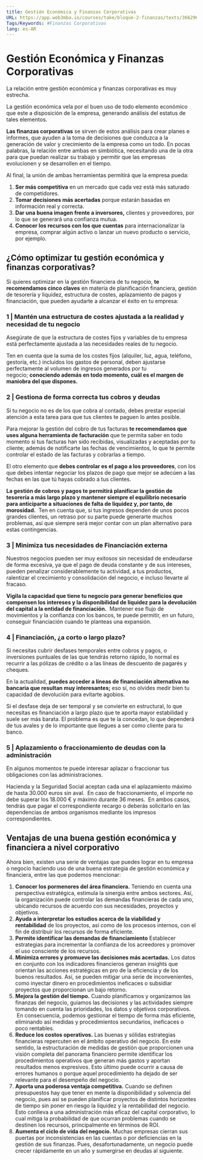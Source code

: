 ```yaml
---
title: Gestión Económica y Finanzas Corporativas
URL: https://app.web3mba.io/courses/take/bloque-2-finanzas/texts/36629639-u4-02-gestion-economica-y-finanzas-corporativas
Tags/Keywords: #Finanzas Corporativas
lang: es-AR
---
```

# Gestión Económica y Finanzas Corporativas
La relación entre gestión económica y finanzas corporativas es muy estrecha. 

La gestión económica vela por el buen uso de todo elemento económico que este a disposición de la empresa, generando análisis del estatus de tales elementos.

**Las finanzas corporativas** se sirven de estos análisis para crear planes e informes, que ayuden a la toma de decisiones que conduzca a la generación de valor y crecimiento de la empresa como un todo. En pocas palabras, la relación entre ambas en simbiótica, necesitando una de la otra para que puedan realizar su trabajo y permitir que las empresas evolucionen y se desarrollen en el tiempo.

Al final, la unión de ambas herramientas permitirá que la empresa pueda:
1. **Ser más competitiva** en un mercado que cada vez está más saturado de competidores.
2. **Tomar decisiones más acertadas** porque estarán basadas en información real y correcta.
3. **Dar una buena imagen frente a inversores,** clientes y proveedores, por lo que se generará una confianza mutua.
4. **Conocer los recursos con los que cuentas** para internacionalizar la empresa, comprar algún activo o lanzar un nuevo producto o servicio, por ejemplo.  

## ¿Cómo optimizar tu gestión económica y finanzas corporativas?
Si quieres optimizar en la gestión financiera de tu negocio, **te recomendamos cinco claves** en materia de planificación financiera, gestión de tesorería y liquidez, estructura de costes, aplazamiento de pagos y financiación, que pueden ayudarte a alcanzar el éxito en tu empresa:

### 1 | Mantén una estructura de costes ajustada a la realidad y necesidad de tu negocio
Asegúrate de que la estructura de costes fijos y variables de tu empresa está perfectamente ajustada a las necesidades reales de tu negocio.

Ten en cuenta que la suma de los costes fijos (alquiler, luz, agua, teléfono, gestoría, etc.) incluidos los gastos de personal, deben ajustarse perfectamente al volumen de ingresos generados por tu negocio; **conociendo además en todo momento, cuál es el margen de maniobra del que dispones.**

### 2 | Gestiona de forma correcta tus cobros y deudas
Si tu negocio no es de los que cobra al contado, debes prestar especial atención a esta tarea para que tus clientes te paguen lo antes posible.

Para mejorar la gestión del cobro de tus facturas **te recomendamos que uses alguna herramienta de facturación** que te permita saber en todo momento si tus facturas han sido recibidas, visualizadas y aceptadas por tu cliente; además de notificarte las fechas de vencimientos, lo que te permite controlar el estado de las facturas y cobrarlas a tiempo.

El otro elemento que **debes controlar es el pago a los proveedores**, con los que debes intentar negociar los plazos de pago que mejor se adecúen a las fechas en las que tú hayas cobrado a tus clientes.

**La gestión de cobros y pagos te permitirá planificar la gestión de tesorería a más largo plazo y mantener siempre el equilibrio necesario para anticiparte a situaciones de falta de liquidez y, por tanto, de morosidad.**  Ten en cuenta que, si tus ingresos dependen de unos pocos grandes clientes, un retraso por su parte puede generarte muchos problemas, así que siempre será mejor contar con un plan alternativo para estas contingencias.

### 3 | Minimiza tus necesidades de Financiación externa
Nuestros negocios pueden ser muy exitosos sin necesidad de endeudarse de forma excesiva, ya que el pago de deuda constante y de sus intereses, pueden penalizar considerablemente tu actividad, a tus productos, ralentizar el crecimiento y consolidación del negocio, e incluso llevarte al fracaso.

**Vigila la capacidad que tiene tu negocio para generar beneficios que compensen los intereses y la disponibilidad de liquidez para la devolución del capital a la entidad de financiación.**  Mantener ese flujo de movimientos y la confianza con los bancos, te puede permitir, en un futuro, conseguir financiación cuando te planteas una expansión.

### 4 | Financiación, ¿a corto o largo plazo?
Si necesitas cubrir desfases temporales entre cobros y pagos, o inversiones puntuales de las que tendrás retorno rápido, lo normal es recurrir a las pólizas de crédito o a las líneas de descuento de pagarés y cheques.

En la actualidad, **puedes acceder a líneas de financiación alternativa no bancaria que resultan muy interesantes;** eso sí, no olvides medir bien tu capacidad de devolución para evitarte agobios.

Si el desfase deja de ser temporal y se convierte en estructural, lo que necesitas es financiación a largo plazo que te aporta mayor estabilidad y suele ser más barata. El problema es que te la concedan, lo que dependerá de tus avales y de lo importante que llegues a ser como cliente para tu banco.

### 5 | Aplazamiento o fraccionamiento de deudas con la administración
En algunos momentos te puede interesar aplazar o fraccionar tus obligaciones con las administraciones. 

Hacienda y la Seguridad Social aceptan cada una el aplazamiento máximo de hasta 30.000 euros sin aval.  En caso de fraccionamiento, el importe no debe superar los 18.000 € y máximo durante 36 meses.  En ambos casos, tendrás que pagar el correspondiente recargo o deberás solicitarlo en las dependencias de ambos organismos mediante los impresos correspondientes.

## Ventajas de una buena gestión económica y financiera a nivel corporativo
Ahora bien, existen una serie de ventajas que puedes lograr en tu empresa o negocio haciendo uso de una buena estrategia de gestión económica y financiera, entre las que podemos mencionar: 
1. **Conocer los pormenores del área financiera.** Teniendo en cuenta una perspectiva estratégica, estimula la sinergia entre ambos sectores. Así, la organización puede controlar las demandas financieras de cada uno, ubicando recursos de acuerdo con sus necesidades, proyectos y objetivos.
2. **Ayuda a interpretar los estudios acerca de la viabilidad y rentabilidad** de los proyectos, así como de los procesos internos, con el fin de distribuir los recursos de forma eficiente. 
3. **Permite identificar las demandas de financiamiento** Establecer estrategias para incrementar la confianza de los acreedores y promover el uso consciente de los recursos.
4. **Minimiza errores y promueve las decisiones más acertadas.** Los datos en conjunto con los indicadores financieros generan insights que orientan las acciones estratégicas en pro de la eficiencia y de los buenos resultados. Así, se pueden mitigar una serie de inconvenientes, como inyectar dinero en procedimientos ineficaces o subsidiar proyectos que proporcionan un bajo retorno.
5. **Mejora la gestión del tiempo.** Cuando planificamos y organizamos las finanzas del negocio, guiamos las decisiones y las actividades siempre tomando en cuenta las prioridades, los datos y objetivos corporativos.  En consecuencia, podemos gestionar el tiempo de forma más eficiente, eliminando así medidas y procedimientos secundarios, ineficaces o poco rentables.
6. **Reduce los costos operativos.** Las buenas y sólidas estrategias financieras repercuten en el ámbito operativo del negocio. En este sentido, la estructuración de medidas de gestión que proporcionen una visión completa del panorama financiero permite identificar los procedimientos operativos que generan más gastos y aportan resultados menos expresivos. Esto último puede ocurrir a causa de errores humanos o porque aquel procedimiento ha dejado de ser relevante para el desempeño del negocio.
7. **Aporta una poderosa ventaja competitiva.** Cuando se definen presupuestos hay que tener en mente la disponibilidad y solvencia del negocio, pues así se pueden planificar proyectos de distintos horizontes de tiempo sin poner en riesgo la liquidez y la rentabilidad del negocio. Esto conlleva a una administración más eficaz del capital corporativo, lo cual mitiga la probabilidad de que ocurran problemas cuando se destinen los recursos, principalmente en términos de ROI.
8. **Aumenta el ciclo de vida del negocio.** Muchas empresas cierran sus puertas por inconsistencias en las cuentas o por deficiencias en la gestión de sus finanzas. Pues, desafortunadamente, un negocio puede crecer rápidamente en un año y sumergirse en deudas al siguiente.
